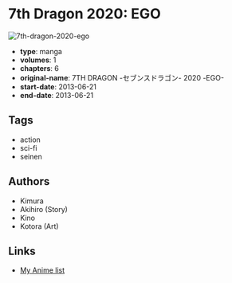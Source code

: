 # 7th Dragon 2020: EGO

![7th-dragon-2020-ego](https://cdn.myanimelist.net/images/manga/1/121187.jpg)

-   **type**: manga
-   **volumes**: 1
-   **chapters**: 6
-   **original-name**: 7TH DRAGON -セブンスドラゴン- 2020 -EGO-
-   **start-date**: 2013-06-21
-   **end-date**: 2013-06-21

## Tags

-   action
-   sci-fi
-   seinen

## Authors

-   Kimura
-   Akihiro (Story)
-   Kino
-   Kotora (Art)

## Links

-   [My Anime list](https://myanimelist.net/manga/70639/7th_Dragon_2020__EGO)
